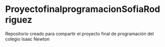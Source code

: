 # ProyectofinalprogramacionSofiaRodriguez
Repositorio creado para compartir el proyecto final de programación del colegio Isaac Newton 
